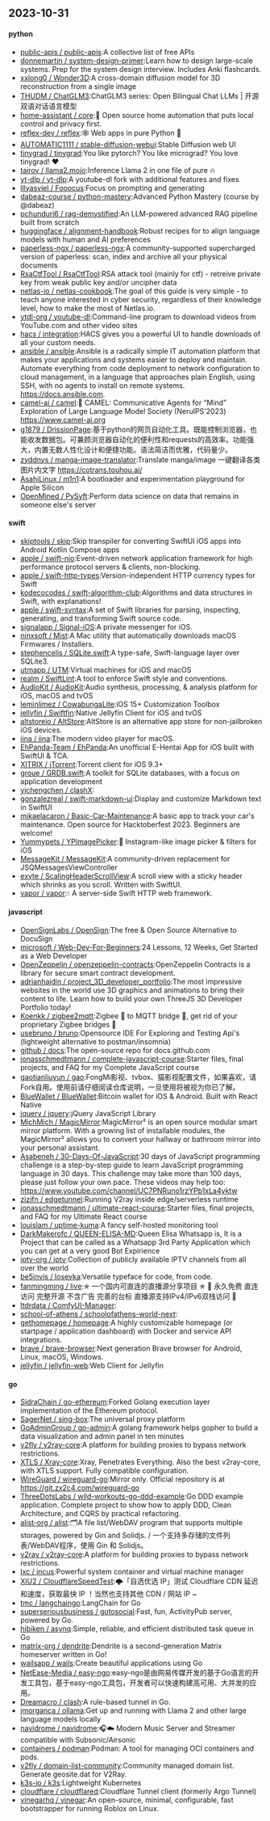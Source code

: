 ## 2023-10-31

#### python
* [public-apis / public-apis](https://github.com/public-apis/public-apis):A collective list of free APIs
* [donnemartin / system-design-primer](https://github.com/donnemartin/system-design-primer):Learn how to design large-scale systems. Prep for the system design interview. Includes Anki flashcards.
* [xxlong0 / Wonder3D](https://github.com/xxlong0/Wonder3D):A cross-domain diffusion model for 3D reconstruction from a single image
* [THUDM / ChatGLM3](https://github.com/THUDM/ChatGLM3):ChatGLM3 series: Open Bilingual Chat LLMs | 开源双语对话语言模型
* [home-assistant / core](https://github.com/home-assistant/core):🏡 Open source home automation that puts local control and privacy first.
* [reflex-dev / reflex](https://github.com/reflex-dev/reflex):🕸 Web apps in pure Python 🐍
* [AUTOMATIC1111 / stable-diffusion-webui](https://github.com/AUTOMATIC1111/stable-diffusion-webui):Stable Diffusion web UI
* [tinygrad / tinygrad](https://github.com/tinygrad/tinygrad):You like pytorch? You like micrograd? You love tinygrad! ❤️
* [tairov / llama2.mojo](https://github.com/tairov/llama2.mojo):Inference Llama 2 in one file of pure 🔥
* [yt-dlp / yt-dlp](https://github.com/yt-dlp/yt-dlp):A youtube-dl fork with additional features and fixes
* [lllyasviel / Fooocus](https://github.com/lllyasviel/Fooocus):Focus on prompting and generating
* [dabeaz-course / python-mastery](https://github.com/dabeaz-course/python-mastery):Advanced Python Mastery (course by @dabeaz)
* [pchunduri6 / rag-demystified](https://github.com/pchunduri6/rag-demystified):An LLM-powered advanced RAG pipeline built from scratch
* [huggingface / alignment-handbook](https://github.com/huggingface/alignment-handbook):Robust recipes for to align language models with human and AI preferences
* [paperless-ngx / paperless-ngx](https://github.com/paperless-ngx/paperless-ngx):A community-supported supercharged version of paperless: scan, index and archive all your physical documents
* [RsaCtfTool / RsaCtfTool](https://github.com/RsaCtfTool/RsaCtfTool):RSA attack tool (mainly for ctf) - retreive private key from weak public key and/or uncipher data
* [netlas-io / netlas-cookbook](https://github.com/netlas-io/netlas-cookbook):The goal of this guide is very simple - to teach anyone interested in cyber security, regardless of their knowledge level, how to make the most of Netlas.io.
* [ytdl-org / youtube-dl](https://github.com/ytdl-org/youtube-dl):Command-line program to download videos from YouTube.com and other video sites
* [hacs / integration](https://github.com/hacs/integration):HACS gives you a powerful UI to handle downloads of all your custom needs.
* [ansible / ansible](https://github.com/ansible/ansible):Ansible is a radically simple IT automation platform that makes your applications and systems easier to deploy and maintain. Automate everything from code deployment to network configuration to cloud management, in a language that approaches plain English, using SSH, with no agents to install on remote systems. https://docs.ansible.com.
* [camel-ai / camel](https://github.com/camel-ai/camel):🐫 CAMEL: Communicative Agents for “Mind” Exploration of Large Language Model Society (NeruIPS'2023) https://www.camel-ai.org
* [g1879 / DrissionPage](https://github.com/g1879/DrissionPage):基于python的网页自动化工具。既能控制浏览器，也能收发数据包。可兼顾浏览器自动化的便利性和requests的高效率。功能强大，内置无数人性化设计和便捷功能。语法简洁而优雅，代码量少。
* [zyddnys / manga-image-translator](https://github.com/zyddnys/manga-image-translator):Translate manga/image 一键翻译各类图片内文字 https://cotrans.touhou.ai/
* [AsahiLinux / m1n1](https://github.com/AsahiLinux/m1n1):A bootloader and experimentation playground for Apple Silicon
* [OpenMined / PySyft](https://github.com/OpenMined/PySyft):Perform data science on data that remains in someone else's server

#### swift
* [skiptools / skip](https://github.com/skiptools/skip):Skip transpiler for converting SwiftUI iOS apps into Android Kotlin Compose apps
* [apple / swift-nio](https://github.com/apple/swift-nio):Event-driven network application framework for high performance protocol servers & clients, non-blocking.
* [apple / swift-http-types](https://github.com/apple/swift-http-types):Version-independent HTTP currency types for Swift
* [kodecocodes / swift-algorithm-club](https://github.com/kodecocodes/swift-algorithm-club):Algorithms and data structures in Swift, with explanations!
* [apple / swift-syntax](https://github.com/apple/swift-syntax):A set of Swift libraries for parsing, inspecting, generating, and transforming Swift source code.
* [signalapp / Signal-iOS](https://github.com/signalapp/Signal-iOS):A private messenger for iOS.
* [ninxsoft / Mist](https://github.com/ninxsoft/Mist):A Mac utility that automatically downloads macOS Firmwares / Installers.
* [stephencelis / SQLite.swift](https://github.com/stephencelis/SQLite.swift):A type-safe, Swift-language layer over SQLite3.
* [utmapp / UTM](https://github.com/utmapp/UTM):Virtual machines for iOS and macOS
* [realm / SwiftLint](https://github.com/realm/SwiftLint):A tool to enforce Swift style and conventions.
* [AudioKit / AudioKit](https://github.com/AudioKit/AudioKit):Audio synthesis, processing, & analysis platform for iOS, macOS and tvOS
* [leminlimez / CowabungaLite](https://github.com/leminlimez/CowabungaLite):iOS 15+ Customization Toolbox
* [jellyfin / Swiftfin](https://github.com/jellyfin/Swiftfin):Native Jellyfin Client for iOS and tvOS
* [altstoreio / AltStore](https://github.com/altstoreio/AltStore):AltStore is an alternative app store for non-jailbroken iOS devices.
* [iina / iina](https://github.com/iina/iina):The modern video player for macOS.
* [EhPanda-Team / EhPanda](https://github.com/EhPanda-Team/EhPanda):An unofficial E-Hentai App for iOS built with SwiftUI & TCA.
* [XITRIX / iTorrent](https://github.com/XITRIX/iTorrent):Torrent client for iOS 9.3+
* [groue / GRDB.swift](https://github.com/groue/GRDB.swift):A toolkit for SQLite databases, with a focus on application development
* [yichengchen / clashX](https://github.com/yichengchen/clashX):
* [gonzalezreal / swift-markdown-ui](https://github.com/gonzalezreal/swift-markdown-ui):Display and customize Markdown text in SwiftUI
* [mikaelacaron / Basic-Car-Maintenance](https://github.com/mikaelacaron/Basic-Car-Maintenance):A basic app to track your car's maintenance. Open source for Hacktoberfest 2023. Beginners are welcome!
* [Yummypets / YPImagePicker](https://github.com/Yummypets/YPImagePicker):📸 Instagram-like image picker & filters for iOS
* [MessageKit / MessageKit](https://github.com/MessageKit/MessageKit):A community-driven replacement for JSQMessagesViewController
* [exyte / ScalingHeaderScrollView](https://github.com/exyte/ScalingHeaderScrollView):A scroll view with a sticky header which shrinks as you scroll. Written with SwiftUI.
* [vapor / vapor](https://github.com/vapor/vapor):💧 A server-side Swift HTTP web framework.

#### javascript
* [OpenSignLabs / OpenSign](https://github.com/OpenSignLabs/OpenSign):The free & Open Source Alternative to DocuSign
* [microsoft / Web-Dev-For-Beginners](https://github.com/microsoft/Web-Dev-For-Beginners):24 Lessons, 12 Weeks, Get Started as a Web Developer
* [OpenZeppelin / openzeppelin-contracts](https://github.com/OpenZeppelin/openzeppelin-contracts):OpenZeppelin Contracts is a library for secure smart contract development.
* [adrianhajdin / project_3D_developer_portfolio](https://github.com/adrianhajdin/project_3D_developer_portfolio):The most impressive websites in the world use 3D graphics and animations to bring their content to life. Learn how to build your own ThreeJS 3D Developer Portfolio today!
* [Koenkk / zigbee2mqtt](https://github.com/Koenkk/zigbee2mqtt):Zigbee 🐝 to MQTT bridge 🌉, get rid of your proprietary Zigbee bridges 🔨
* [usebruno / bruno](https://github.com/usebruno/bruno):Opensource IDE For Exploring and Testing Api's (lightweight alternative to postman/insomnia)
* [github / docs](https://github.com/github/docs):The open-source repo for docs.github.com
* [jonasschmedtmann / complete-javascript-course](https://github.com/jonasschmedtmann/complete-javascript-course):Starter files, final projects, and FAQ for my Complete JavaScript course
* [gaotianliuyun / gao](https://github.com/gaotianliuyun/gao):FongMi影视、tvbox、猫影视配置文件，如果喜欢，请Fork自用。使用前请仔细阅读仓库说明，一旦使用将被视为你已了解。
* [BlueWallet / BlueWallet](https://github.com/BlueWallet/BlueWallet):Bitcoin wallet for iOS & Android. Built with React Native
* [jquery / jquery](https://github.com/jquery/jquery):jQuery JavaScript Library
* [MichMich / MagicMirror](https://github.com/MichMich/MagicMirror):MagicMirror² is an open source modular smart mirror platform. With a growing list of installable modules, the MagicMirror² allows you to convert your hallway or bathroom mirror into your personal assistant.
* [Asabeneh / 30-Days-Of-JavaScript](https://github.com/Asabeneh/30-Days-Of-JavaScript):30 days of JavaScript programming challenge is a step-by-step guide to learn JavaScript programming language in 30 days. This challenge may take more than 100 days, please just follow your own pace. These videos may help too: https://www.youtube.com/channel/UC7PNRuno1rzYPb1xLa4yktw
* [zizifn / edgetunnel](https://github.com/zizifn/edgetunnel):Running V2ray inside edge/serverless runtime
* [jonasschmedtmann / ultimate-react-course](https://github.com/jonasschmedtmann/ultimate-react-course):Starter files, final projects, and FAQ for my Ultimate React course
* [louislam / uptime-kuma](https://github.com/louislam/uptime-kuma):A fancy self-hosted monitoring tool
* [DarkMakerofc / QUEEN-ELISA-MD](https://github.com/DarkMakerofc/QUEEN-ELISA-MD):Queen Elisa Whatsapp is, It is a Project that can be called as a Whatsapp 3rd Party Application which you can get at a very good Bot Expirience
* [iptv-org / iptv](https://github.com/iptv-org/iptv):Collection of publicly available IPTV channels from all over the world
* [be5invis / Iosevka](https://github.com/be5invis/Iosevka):Versatile typeface for code, from code.
* [fanmingming / live](https://github.com/fanmingming/live):✯ 一个国内可直连的直播源分享项目 ✯ 🔕 永久免费 直连访问 完整开源 不含广告 完善的台标 直播源支持IPv4/IPv6双栈访问 🔕
* [ltdrdata / ComfyUI-Manager](https://github.com/ltdrdata/ComfyUI-Manager):
* [school-of-athens / schoolofathens-world-next](https://github.com/school-of-athens/schoolofathens-world-next):
* [gethomepage / homepage](https://github.com/gethomepage/homepage):A highly customizable homepage (or startpage / application dashboard) with Docker and service API integrations.
* [brave / brave-browser](https://github.com/brave/brave-browser):Next generation Brave browser for Android, Linux, macOS, Windows.
* [jellyfin / jellyfin-web](https://github.com/jellyfin/jellyfin-web):Web Client for Jellyfin

#### go
* [SidraChain / go-ethereum](https://github.com/SidraChain/go-ethereum):Forked Golang execution layer implementation of the Ethereum protocol.
* [SagerNet / sing-box](https://github.com/SagerNet/sing-box):The universal proxy platform
* [GoAdminGroup / go-admin](https://github.com/GoAdminGroup/go-admin):A golang framework helps gopher to build a data visualization and admin panel in ten minutes
* [v2fly / v2ray-core](https://github.com/v2fly/v2ray-core):A platform for building proxies to bypass network restrictions.
* [XTLS / Xray-core](https://github.com/XTLS/Xray-core):Xray, Penetrates Everything. Also the best v2ray-core, with XTLS support. Fully compatible configuration.
* [WireGuard / wireguard-go](https://github.com/WireGuard/wireguard-go):Mirror only. Official repository is at https://git.zx2c4.com/wireguard-go
* [ThreeDotsLabs / wild-workouts-go-ddd-example](https://github.com/ThreeDotsLabs/wild-workouts-go-ddd-example):Go DDD example application. Complete project to show how to apply DDD, Clean Architecture, and CQRS by practical refactoring.
* [alist-org / alist](https://github.com/alist-org/alist):🗂️A file list/WebDAV program that supports multiple storages, powered by Gin and Solidjs. / 一个支持多存储的文件列表/WebDAV程序，使用 Gin 和 Solidjs。
* [v2ray / v2ray-core](https://github.com/v2ray/v2ray-core):A platform for building proxies to bypass network restrictions.
* [lxc / incus](https://github.com/lxc/incus):Powerful system container and virtual machine manager
* [XIU2 / CloudflareSpeedTest](https://github.com/XIU2/CloudflareSpeedTest):🌩「自选优选 IP」测试 Cloudflare CDN 延迟和速度，获取最快 IP ！当然也支持其他 CDN / 网站 IP ~
* [tmc / langchaingo](https://github.com/tmc/langchaingo):LangChain for Go
* [superseriousbusiness / gotosocial](https://github.com/superseriousbusiness/gotosocial):Fast, fun, ActivityPub server, powered by Go.
* [hibiken / asynq](https://github.com/hibiken/asynq):Simple, reliable, and efficient distributed task queue in Go
* [matrix-org / dendrite](https://github.com/matrix-org/dendrite):Dendrite is a second-generation Matrix homeserver written in Go!
* [wailsapp / wails](https://github.com/wailsapp/wails):Create beautiful applications using Go
* [NetEase-Media / easy-ngo](https://github.com/NetEase-Media/easy-ngo):easy-ngo是由网易传媒开发的基于Go语言的开发工具包，基于easy-ngo工具包，开发者可以快速构建高可用、大并发的应用。
* [Dreamacro / clash](https://github.com/Dreamacro/clash):A rule-based tunnel in Go.
* [jmorganca / ollama](https://github.com/jmorganca/ollama):Get up and running with Llama 2 and other large language models locally
* [navidrome / navidrome](https://github.com/navidrome/navidrome):🎧☁️ Modern Music Server and Streamer compatible with Subsonic/Airsonic
* [containers / podman](https://github.com/containers/podman):Podman: A tool for managing OCI containers and pods.
* [v2fly / domain-list-community](https://github.com/v2fly/domain-list-community):Community managed domain list. Generate geosite.dat for V2Ray.
* [k3s-io / k3s](https://github.com/k3s-io/k3s):Lightweight Kubernetes
* [cloudflare / cloudflared](https://github.com/cloudflare/cloudflared):Cloudflare Tunnel client (formerly Argo Tunnel)
* [vinegarhq / vinegar](https://github.com/vinegarhq/vinegar):An open-source, minimal, configurable, fast bootstrapper for running Roblox on Linux.
